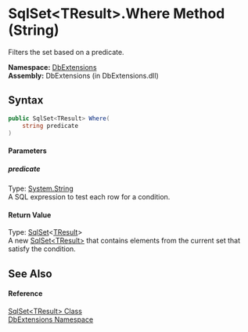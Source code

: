 SqlSet&lt;TResult>.Where Method (String)
========================================
Filters the set based on a predicate.

**Namespace:** [DbExtensions][1]  
**Assembly:** DbExtensions (in DbExtensions.dll)

Syntax
------

```csharp
public SqlSet<TResult> Where(
	string predicate
)
```

#### Parameters

##### *predicate*
Type: [System.String][2]  
A SQL expression to test each row for a condition.

#### Return Value
Type: [SqlSet][3]&lt;[TResult][3]>  
A new [SqlSet&lt;TResult>][3] that contains elements from the current set that satisfy the condition.

See Also
--------

#### Reference
[SqlSet&lt;TResult> Class][3]  
[DbExtensions Namespace][1]  

[1]: ../README.md
[2]: http://msdn.microsoft.com/en-us/library/s1wwdcbf
[3]: README.md